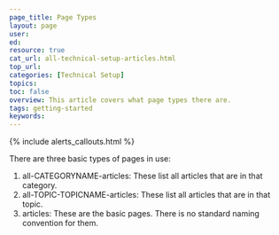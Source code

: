```yaml
---
page_title: Page Types
layout: page
user:
ed:
resource: true
cat_url: all-technical-setup-articles.html
top_url:
categories: [Technical Setup]
topics:
toc: false
overview: This article covers what page types there are.
tags: getting-started
keywords:
---
```

{% include alerts_callouts.html %}

There are three basic types of pages in use:

1. all-CATEGORYNAME-articles: These list all articles that are in that category.
2. all-TOPIC-TOPICNAME-articles: These list all articles that are in that topic.
3. articles: These are the basic pages. There is no standard naming convention for them.
